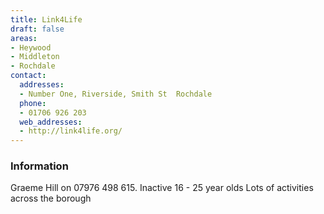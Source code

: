 ```yaml
---
title: Link4Life
draft: false
areas:
- Heywood
- Middleton
- Rochdale
contact:
  addresses:
  - Number One, Riverside, Smith St  Rochdale
  phone:
  - 01706 926 203
  web_addresses:
  - http://link4life.org/
---
```


### Information
Graeme Hill on 07976 498 615.  Inactive 16 - 25 year olds
Lots of activities across the borough

